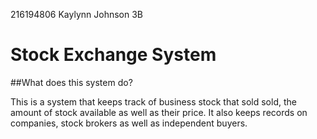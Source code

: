216194806
Kaylynn Johnson
3B

Stock Exchange System
======================

##What does this system do?

This is a system that keeps track of business stock that sold sold, the amount of stock available as well as their
price. It also keeps records on companies, stock brokers as well as independent buyers.